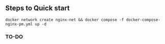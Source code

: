 ## Steps to Quick start


```
docker network create nginx-net && docker compose -f docker-compose-nginx-pm.yml up -d
```
### TO-DO


